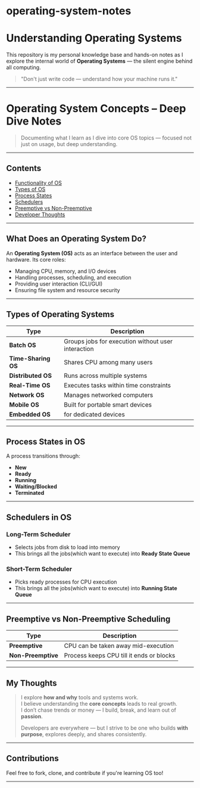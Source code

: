# operating-system-notes
# Understanding Operating Systems

This repository is my personal knowledge base and hands-on notes as I explore the internal world of **Operating Systems** — the silent engine behind all computing.

> "Don't just write code — understand how your machine runs it."

---

#  Operating System Concepts – Deep Dive Notes

> Documenting what I learn as I dive into core OS topics — focused not just on usage, but deep understanding.

---

## Contents

- [Functionality of OS](#-what-does-an-operating-system-do)
- [Types of OS](#-types-of-operating-systems)
- [Process States](#-process-states-in-os)
- [Schedulers](#-schedulers-in-os)
- [Preemptive vs Non-Preemptive](#-preemptive-vs-non-preemptive-scheduling)
- [Developer Thoughts](#-my-thoughts)

---


##  What Does an Operating System Do?

An **Operating System (OS)** acts as an interface between the user and hardware. Its core roles:

- Managing CPU, memory, and I/O devices
- Handling processes, scheduling, and execution
- Providing user interaction (CLI/GUI)
- Ensuring file system and resource security


---

##  Types of Operating Systems

| Type                | Description |
|---------------------|-------------|
| **Batch OS**        | Groups jobs for execution without user interaction |
| **Time-Sharing OS** | Shares CPU among many users |
| **Distributed OS**  | Runs across multiple systems |
| **Real-Time OS**    | Executes tasks within time constraints |
| **Network OS**      | Manages networked computers |
| **Mobile OS**       | Built for portable smart devices |
| **Embedded OS**     | for dedicated devices |

---

## Process States in OS

A process transitions through:

- **New**
- **Ready**
- **Running**
- **Waiting/Blocked**
- **Terminated**


---

##  Schedulers in OS

### Long-Term Scheduler
- Selects jobs from disk to load into memory
- This brings all the jobs(which want to execute) into **Ready State Queue**

### Short-Term Scheduler
- Picks ready processes for CPU execution
- This brings all the jobs(which want to execute) into **Running State Queue**

---

## Preemptive vs Non-Preemptive Scheduling

| Type               | Description |
|--------------------|-------------|
| **Preemptive**     | CPU can be taken away mid-execution |
| **Non-Preemptive** | Process keeps CPU till it ends or blocks |


---

##  My Thoughts

> I explore **how and why** tools and systems work.  
> I believe understanding the **core concepts** leads to real growth.  
> I don’t chase trends or money — I build, break, and learn out of **passion**.  
>  
> Developers are everywhere — but I strive to be one who builds **with purpose**, explores deeply, and shares consistently.

---

##  Contributions

Feel free to fork, clone, and contribute if you're learning OS too!

---
